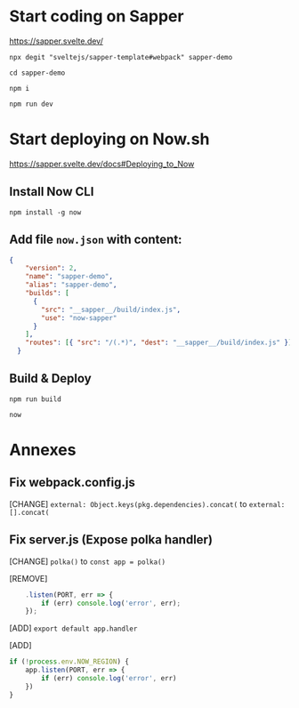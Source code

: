 # Start coding on Sapper
https://sapper.svelte.dev/

`npx degit "sveltejs/sapper-template#webpack" sapper-demo`

`cd sapper-demo`

`npm i`

`npm run dev`

# Start deploying on Now.sh
https://sapper.svelte.dev/docs#Deploying_to_Now

## Install Now CLI
`npm install -g now`

## Add file `now.json` with content:
```json
{
    "version": 2,
    "name": "sapper-demo",
    "alias": "sapper-demo",
    "builds": [
      {
        "src": "__sapper__/build/index.js",
        "use": "now-sapper"
      }
    ],
    "routes": [{ "src": "/(.*)", "dest": "__sapper__/build/index.js" }]
  }
```

## Build & Deploy
`npm run build`

`now`

# Annexes

## Fix webpack.config.js

[CHANGE] `external: Object.keys(pkg.dependencies).concat(` to `external: [].concat(`

## Fix server.js (Expose polka handler)
[CHANGE] 
`polka()` to `const app = polka()` 

[REMOVE]
```javascript
	.listen(PORT, err => {
		if (err) console.log('error', err);
	});
```

[ADD] `export default app.handler`

[ADD]
```javascript
if (!process.env.NOW_REGION) {
	app.listen(PORT, err => {
		if (err) console.log('error', err)
	})
} 
```